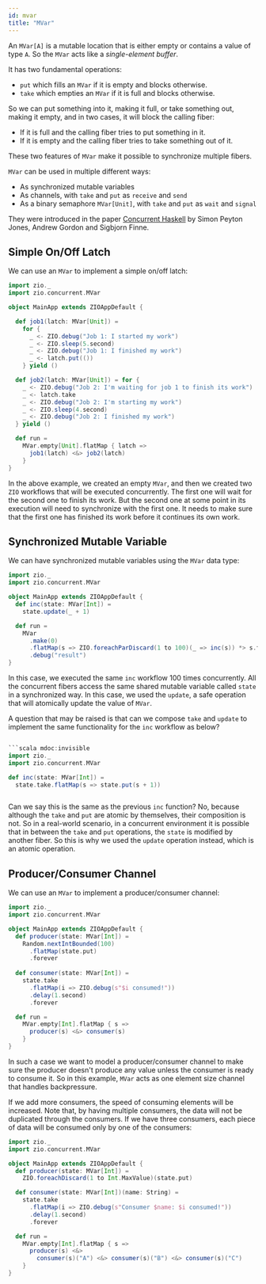 ```yaml
---
id: mvar 
title: "MVar"
---
```


An `MVar[A]` is a mutable location that is either empty or contains a value of type `A`. So the `MVar` acts like a _single-element buffer_.

It has two fundamental operations:
- `put` which fills an `MVar` if it is empty and blocks otherwise.
- `take` which empties an `MVar` if it is full and blocks otherwise.

So we can put something into it, making it full, or take something out, making it empty, and in two cases, it will block the calling fiber:
- If it is full and the calling fiber tries to put something in it.
- If it is empty and the calling fiber tries to take something out of it.

These two features of `MVar` make it possible to synchronize multiple fibers.

`MVar` can be used in multiple different ways:
- As synchronized mutable variables
- As channels, with `take` and `put` as `receive` and `send`
- As a binary semaphore `MVar[Unit]`, with `take` and `put` as `wait` and `signal`

They were introduced in the paper [Concurrent Haskell](#http://research.microsoft.com/~simonpj/papers/concurrent-haskell.ps.gz) by Simon Peyton Jones, Andrew Gordon and Sigbjorn Finne.

## Simple On/Off Latch

We can use an `MVar` to implement a simple on/off latch:

```scala mdoc:compile-only
import zio._
import zio.concurrent.MVar

object MainApp extends ZIOAppDefault {

  def job1(latch: MVar[Unit]) =
    for {
      _ <- ZIO.debug("Job 1: I started my work")
      _ <- ZIO.sleep(5.second)
      _ <- ZIO.debug("Job 1: I finished my work")
      _ <- latch.put(())
    } yield ()

  def job2(latch: MVar[Unit]) = for {
    _ <- ZIO.debug("Job 2: I'm waiting for job 1 to finish its work")
    _ <- latch.take
    _ <- ZIO.debug("Job 2: I'm starting my work")
    _ <- ZIO.sleep(4.second)
    _ <- ZIO.debug("Job 2: I finished my work")
  } yield ()

  def run =
    MVar.empty[Unit].flatMap { latch =>
      job1(latch) <&> job2(latch)
    }
}
```

In the above example, we created an empty `MVar`, and then we created two `ZIO` workflows that will be executed concurrently. The first one will wait for the second one to finish its work. But the second one at some point in its execution will need to synchronize with the first one. It needs to make sure that the first one has finished its work before it continues its own work.

## Synchronized Mutable Variable

We can have synchronized mutable variables using the `MVar` data type:

```scala mdoc:compile-only
import zio._
import zio.concurrent.MVar

object MainApp extends ZIOAppDefault {
  def inc(state: MVar[Int]) =
    state.update(_ + 1)

  def run =
    MVar
      .make(0)
      .flatMap(s => ZIO.foreachParDiscard(1 to 100)(_ => inc(s)) *> s.take)
      .debug("result")
}
```

In this case, we executed the same `inc` workflow 100 times concurrently. All the concurrent fibers access the same shared mutable variable called `state` in a synchronized way. In this case, we used the `update`, a safe operation that will atomically update the value of `MVar`.

A question that may be raised is that can we compose `take` and `update` to implement the same functionality for the `inc` workflow as below?

```scala mdoc:compile-onl

```scala mdoc:invisible
import zio._
import zio.concurrent.MVar
```

```scala mdoc:compile-only
def inc(state: MVar[Int]) =
  state.take.flatMap(s => state.put(s + 1))
```

```scala mdoc:invisible:reset

```

Can we say this is the same as the previous `inc` function? No, because although the `take` and `put` are atomic by themselves, their composition is not. So in a real-world scenario, in a concurrent environment it is possible that in between the `take` and `put` operations, the `state` is modified by another fiber. So this is why we used the `update` operation instead, which is an atomic operation.

## Producer/Consumer Channel

We can use an `MVar` to implement a producer/consumer channel:

```scala mdoc:compile-only
import zio._
import zio.concurrent.MVar

object MainApp extends ZIOAppDefault {
  def producer(state: MVar[Int]) =
    Random.nextIntBounded(100)
      .flatMap(state.put)
      .forever
 
  def consumer(state: MVar[Int]) =
    state.take
      .flatMap(i => ZIO.debug(s"$i consumed!"))
      .delay(1.second)
      .forever

  def run =
    MVar.empty[Int].flatMap { s =>
      producer(s) <&> consumer(s)
    }
}
```

In such a case we want to model a producer/consumer channel to make sure the producer doesn't produce any value unless the consumer is ready to consume it. So in this example, `MVar` acts as one element size channel that handles backpressure. 

If we add more consumers, the speed of consuming elements will be increased. Note that, by having multiple consumers, the data will not be duplicated through the consumers. If we have three consumers, each piece of data will be consumed only by one of the consumers:

```scala mdoc:compile-only
import zio._
import zio.concurrent.MVar

object MainApp extends ZIOAppDefault {
  def producer(state: MVar[Int]) =
    ZIO.foreachDiscard(1 to Int.MaxValue)(state.put)

  def consumer(state: MVar[Int])(name: String) =
    state.take
      .flatMap(i => ZIO.debug(s"Consumer $name: $i consumed!"))
      .delay(1.second)
      .forever

  def run =
    MVar.empty[Int].flatMap { s =>
      producer(s) <&>
        consumer(s)("A") <&> consumer(s)("B") <&> consumer(s)("C")
    }
}
```